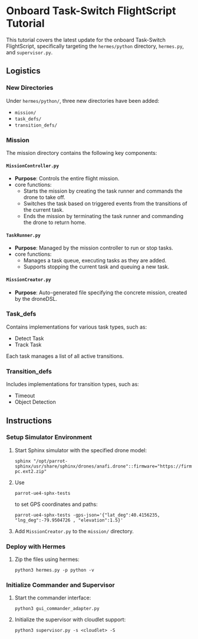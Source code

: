 # Onboard Task-Switch FlightScript Tutorial

This tutorial covers the latest update for the onboard Task-Switch FlightScript, specifically targeting the `hermes/python` directory, `hermes.py`, and `supervisor.py`.

## Logistics

### New Directories

Under `hermes/python/`, three new directories have been added:

- `mission/`
- `task_defs/`
- `transition_defs/`

### Mission

The mission directory contains the following key components:

#### `MissionController.py`

- **Purpose**: Controls the entire flight mission.
- core functions:
  - Starts the mission by creating the task runner and commands the drone to take off.
  - Switches the task based on triggered events from the transitions of the current task.
  - Ends the mission by terminating the task runner and commanding the drone to return home.

#### `TaskRunner.py`

- **Purpose**: Managed by the mission controller to run or stop tasks.
- core functions:
  - Manages a task queue, executing tasks as they are added.
  - Supports stopping the current task and queuing a new task.

#### `MissionCreator.py`

- **Purpose**: Auto-generated file specifying the concrete mission, created by the droneDSL.

### Task_defs

Contains implementations for various task types, such as:

- Detect Task
- Track Task

Each task manages a list of all active transitions.

### Transition_defs

Includes implementations for transition types, such as:

- Timeout
- Object Detection

## Instructions

### Setup Simulator Environment

1. Start Sphinx simulator with the specified drone model:

   ```
   sphinx "/opt/parrot-sphinx/usr/share/sphinx/drones/anafi.drone"::firmware="https://firmware.parrot.com/Versions/anafi/pc/%23latest/images/anafi-pc.ext2.zip"
   ```

2. Use 

   ```
   parrot-ue4-sphx-tests
   ```

    to set GPS coordinates and paths:

   ```
   parrot-ue4-sphx-tests -gps-json='{"lat_deg":40.4156235, "lng_deg":-79.9504726 , "elevation":1.5}'
   ```

3. Add `MissionCreator.py` to the `mission/` directory.

### Deploy with Hermes

1. Zip the files using hermes:

   ```
   python3 hermes.py -p python -v
   ```

### Initialize Commander and Supervisor

1. Start the commander interface:

   ```
   python3 gui_commander_adapter.py
   ```

2. Initialize the supervisor with cloudlet support:

   ```
   python3 supervisor.py -s <cloudlet> -S
   ```